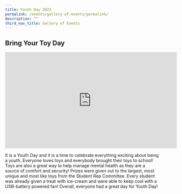 ```yaml
---
title: Youth Day 2023
permalink: /events/gallery-of-events/permalink/
description: ""
third_nav_title: Gallery of Events
---
```

## Bring Your Toy Day

<iframe allowfullscreen="" allow="accelerometer; autoplay; clipboard-write; encrypted-media; gyroscope; picture-in-picture; web-share" frameborder="0" title="YouTube video player" src="https://www.youtube.com/embed/B2GRw0JfkS4" height="315" width="560"></iframe>

It is a Youth Day and it is a time to celebrate everything exciting about being a youth. Everyone loves toys and everybody brought their toys to school! Toys are also a great way to help manage mental health as they are a source of comfort and security! Prizes were given out to the largest, most unique and most like toys from the Student Rep Committee. Every student was already given a treat with ice-cream and were able to keep cool with a USB-battery powered fan! Overall, everyone had a great day for Youth Day!